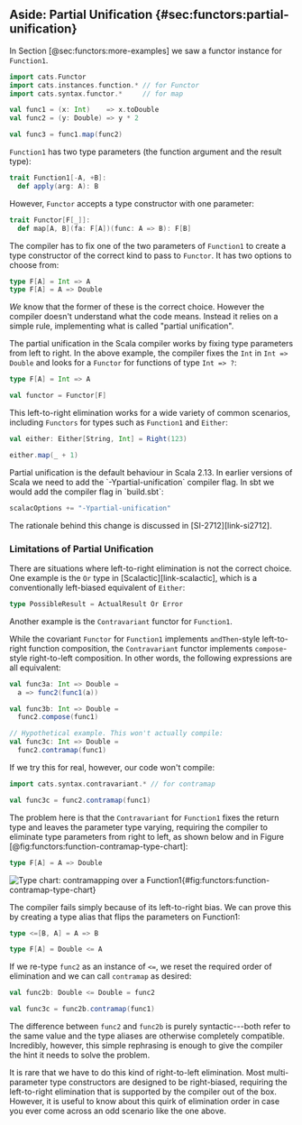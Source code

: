 ## Aside: Partial Unification {#sec:functors:partial-unification}

In Section [@sec:functors:more-examples]
we saw a functor instance for `Function1`.

```scala mdoc:silent
import cats.Functor
import cats.instances.function.* // for Functor
import cats.syntax.functor.*     // for map

val func1 = (x: Int)    => x.toDouble
val func2 = (y: Double) => y * 2
```
```scala mdoc
val func3 = func1.map(func2)
```

`Function1` has two type parameters
(the function argument and the result type):

```scala
trait Function1[-A, +B]:
  def apply(arg: A): B
```

However, `Functor` accepts a type constructor with one parameter:

```scala
trait Functor[F[_]]:
  def map[A, B](fa: F[A])(func: A => B): F[B]
```

The compiler has to fix one of the two parameters
of `Function1` to create a type constructor
of the correct kind to pass to `Functor`.
It has two options to choose from:

```scala
type F[A] = Int => A
type F[A] = A => Double
```

*We* know that the former of these is the correct choice.
However the compiler doesn't understand what the code means.
Instead it relies on a simple rule, 
implementing what is called "partial unification".

The partial unification in the Scala compiler
works by fixing type parameters from left to right.
In the above example, the compiler fixes
the `Int` in `Int => Double`
and looks for a `Functor` for functions of type `Int => ?`:

```scala mdoc:silent
type F[A] = Int => A

val functor = Functor[F]
```

This left-to-right elimination works for
a wide variety of common scenarios,
including `Functors` for
types such as `Function1` and `Either`:

```scala mdoc
val either: Either[String, Int] = Right(123)

either.map(_ + 1)
```


<div class="callout callout-warning">
Partial unification is the default behaviour in Scala 2.13.
In earlier versions of Scala
we need to add the `-Ypartial-unification` compiler flag.
In sbt we would add the compiler flag in `build.sbt`:

```scala
scalacOptions += "-Ypartial-unification"
```

The rationale behind this change is discussed in [SI-2712][link-si2712].
</div>



### Limitations of Partial Unification

There are situations where
left-to-right elimination is not the correct choice.
One example is the `Or` type in [Scalactic][link-scalactic],
which is a conventionally left-biased equivalent of `Either`:

```scala
type PossibleResult = ActualResult Or Error
```

Another example is the `Contravariant` functor for `Function1`.

While the covariant `Functor` for `Function1` implements
`andThen`-style left-to-right function composition,
the `Contravariant` functor implements `compose`-style
right-to-left composition.
In other words, the following expressions are all equivalent:

```scala mdoc:silent
val func3a: Int => Double =
  a => func2(func1(a))

val func3b: Int => Double =
  func2.compose(func1)
```

```scala mdoc:fail:silent
// Hypothetical example. This won't actually compile:
val func3c: Int => Double =
  func2.contramap(func1)
```

If we try this for real, however,
our code won't compile:

```scala mdoc:silent
import cats.syntax.contravariant.* // for contramap
```

```scala mdoc:fail
val func3c = func2.contramap(func1)
```

The problem here is that the `Contravariant` for `Function1`
fixes the return type and leaves the parameter type varying,
requiring the compiler to eliminate type parameters
from right to left, as shown below and in Figure [@fig:functors:function-contramap-type-chart]:

```scala
type F[A] = A => Double
```

![Type chart: contramapping over a Function1](src/pages/functors/function-contramap.pdf+svg){#fig:functors:function-contramap-type-chart}

The compiler fails simply because of its left-to-right bias.
We can prove this by creating a type alias
that flips the parameters on Function1:

```scala mdoc:silent
type <=[B, A] = A => B
```
``` scala
type F[A] = Double <= A
```

If we re-type `func2` as an instance of `<=`,
we reset the required order of elimination and
we can call `contramap` as desired:

```scala mdoc:silent
val func2b: Double <= Double = func2
```

```scala mdoc
val func3c = func2b.contramap(func1)
```

The difference between `func2` and `func2b` is
purely syntactic---both refer to the same value
and the type aliases are otherwise completely compatible.
Incredibly, however,
this simple rephrasing is enough to
give the compiler the hint it needs
to solve the problem.

It is rare that we have to do
this kind of right-to-left elimination.
Most multi-parameter type constructors
are designed to be right-biased,
requiring the left-to-right elimination
that is supported by the compiler
out of the box.
However, it is useful to know about
this quirk of elimination order
in case you ever come across
an odd scenario like the one above.
